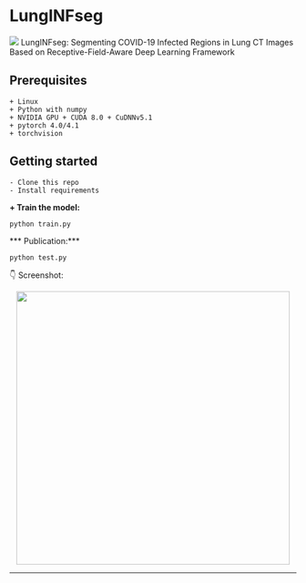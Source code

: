 # LungINFseg
[![](https://img.shields.io/badge/python-3.6%2B-green.svg)]()
LungINFseg: Segmenting COVID-19 Infected Regions in Lung CT Images
Based on Receptive-Field-Aware Deep Learning Framework 

## Prerequisites
```
+ Linux
+ Python with numpy
+ NVIDIA GPU + CUDA 8.0 + CuDNNv5.1
+ pytorch 4.0/4.1
+ torchvision
```
## Getting started
```
- Clone this repo 
- Install requirements
```


**+ Train the model:**

    python train.py 

*** Publication:***

    python test.py

:point_down: Screenshot:

<p align="center">
  <img src="/static/screenshot.png" height="480px" alt="">
</p>

------------------

